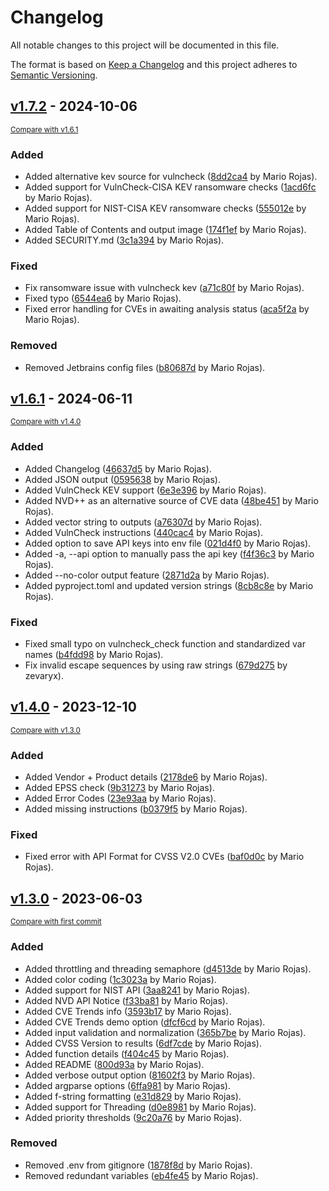 # Changelog

All notable changes to this project will be documented in this file.

The format is based on [Keep a Changelog](http://keepachangelog.com/en/1.0.0/)
and this project adheres to [Semantic Versioning](http://semver.org/spec/v2.0.0.html).

<!-- insertion marker -->
## [v1.7.2](https://github.com/TURROKS/CVE_Prioritizer/releases/tag/v1.7.2) - 2024-10-06

<small>[Compare with v1.6.1](https://github.com/TURROKS/CVE_Prioritizer/compare/v1.6.1...v1.7.2)</small>

### Added

- Added alternative kev source for vulncheck ([8dd2ca4](https://github.com/TURROKS/CVE_Prioritizer/commit/8dd2ca45a78b1b829d1235e1ea1b408ac573f008) by Mario Rojas).
- Added support for VulnCheck-CISA KEV ransomware checks ([1acd6fc](https://github.com/TURROKS/CVE_Prioritizer/commit/1acd6fcf2f104d9cdc1f6cd3ce9d4a6557509a69) by Mario Rojas).
- Added support for NIST-CISA KEV ransomware checks ([555012e](https://github.com/TURROKS/CVE_Prioritizer/commit/555012e2ac0f425b1eeaa2ce89aa4cb3f6c148e7) by Mario Rojas).
- Added Table of Contents and output image ([174f1ef](https://github.com/TURROKS/CVE_Prioritizer/commit/174f1efdcc1e816df9e38ef8acb7447a5a429c35) by Mario Rojas).
- Added SECURITY.md ([3c1a394](https://github.com/TURROKS/CVE_Prioritizer/commit/3c1a3940d9944f33e72c474c887a5f8540323095) by Mario Rojas).

### Fixed

- Fix ransomware issue with vulncheck kev ([a71c80f](https://github.com/TURROKS/CVE_Prioritizer/commit/a71c80fc18116a19cb5e68e5dc1c587ef5e7238d) by Mario Rojas).
- Fixed typo ([6544ea6](https://github.com/TURROKS/CVE_Prioritizer/commit/6544ea6da1737821cd2de0748d4c25f6d5415ddc) by Mario Rojas).
- Fixed error handling for CVEs in awaiting analysis status ([aca5f2a](https://github.com/TURROKS/CVE_Prioritizer/commit/aca5f2a4640d5e2d177267f5c1f3645460b2381b) by Mario Rojas).

### Removed

- Removed Jetbrains config files ([b80687d](https://github.com/TURROKS/CVE_Prioritizer/commit/b80687dc33657a3c43666c884b53295562f713fc) by Mario Rojas).

## [v1.6.1](https://github.com/TURROKS/CVE_Prioritizer/releases/tag/v1.6.1) - 2024-06-11

<small>[Compare with v1.4.0](https://github.com/TURROKS/CVE_Prioritizer/compare/v1.4.0...v1.6.1)</small>

### Added

- Added Changelog ([46637d5](https://github.com/TURROKS/CVE_Prioritizer/commit/46637d5ce252f9893451689312185008120caedf) by Mario Rojas).
- Added JSON output ([0595638](https://github.com/TURROKS/CVE_Prioritizer/commit/0595638b6fd48513417988e94b646a939c3c9454) by Mario Rojas).
- Added VulnCheck KEV support ([6e3e396](https://github.com/TURROKS/CVE_Prioritizer/commit/6e3e3965bc9e475a77f3b78ec8d163393feffa4e) by Mario Rojas).
- Added NVD++ as an alternative source of CVE data ([48be451](https://github.com/TURROKS/CVE_Prioritizer/commit/48be451e534cd26146ddb7d7924fcd3980845456) by Mario Rojas).
- Added vector string to outputs ([a76307d](https://github.com/TURROKS/CVE_Prioritizer/commit/a76307dd4f14ef225e3dd966edac25b07e95516b) by Mario Rojas).
- Added VulnCheck instructions ([440cac4](https://github.com/TURROKS/CVE_Prioritizer/commit/440cac4738f6a27a309dbb360f036740484a15f5) by Mario Rojas).
- Added option to save API keys into env file ([021d4f0](https://github.com/TURROKS/CVE_Prioritizer/commit/021d4f0191dc95142cac7c4dd9281f5d5726b6db) by Mario Rojas).
- Added -a, --api option to manually pass the api key ([f4f36c3](https://github.com/TURROKS/CVE_Prioritizer/commit/f4f36c31a57c937f06f91319fd7be0e2fe1cadf8) by Mario Rojas).
- Added --no-color output feature ([2871d2a](https://github.com/TURROKS/CVE_Prioritizer/commit/2871d2a33d366201fc87e4e64573dc194eca59eb) by Mario Rojas).
- Added pyproject.toml and updated version strings ([8cb8c8e](https://github.com/TURROKS/CVE_Prioritizer/commit/8cb8c8e3efc53495a92984c5b19a9508347a1858) by Mario Rojas).

### Fixed

- Fixed small typo on vulncheck_check function and standardized var names ([b4fdd98](https://github.com/TURROKS/CVE_Prioritizer/commit/b4fdd98bfc985aede5a1b83f54362c2c83a55138) by Mario Rojas).
- Fix invalid escape sequences by using raw strings ([679d275](https://github.com/TURROKS/CVE_Prioritizer/commit/679d275de42c23b756f0e7fcc1bc79fe9335eed7) by zevaryx).

## [v1.4.0](https://github.com/TURROKS/CVE_Prioritizer/releases/tag/v1.4.0) - 2023-12-10

<small>[Compare with v1.3.0](https://github.com/TURROKS/CVE_Prioritizer/compare/v1.3.0...v1.4.0)</small>

### Added

- Added Vendor + Product details ([2178de6](https://github.com/TURROKS/CVE_Prioritizer/commit/2178de63435afaa7aaf2104dffa029d63c0b34fe) by Mario Rojas).
- Added EPSS check ([9b31273](https://github.com/TURROKS/CVE_Prioritizer/commit/9b3127360213fcc48a9c1af6e4f345dfcfc67d33) by Mario Rojas).
- Added Error Codes ([23e93aa](https://github.com/TURROKS/CVE_Prioritizer/commit/23e93aaa2a1ab6d0d55bd1de2de2e31ef4677a8f) by Mario Rojas).
- Added missing instructions ([b0379f5](https://github.com/TURROKS/CVE_Prioritizer/commit/b0379f54d3a762abc653ed8f5ac9a1556e7038b1) by Mario Rojas).

### Fixed

- Fixed error with API Format for CVSS V2.0 CVEs ([baf0d0c](https://github.com/TURROKS/CVE_Prioritizer/commit/baf0d0c1291f34e7aff206c9c6ecf82007eb4414) by Mario Rojas).

## [v1.3.0](https://github.com/TURROKS/CVE_Prioritizer/releases/tag/v1.3.0) - 2023-06-03

<small>[Compare with first commit](https://github.com/TURROKS/CVE_Prioritizer/compare/fd145e73a8e55d469cbf9862a5c3af3a1f7c7dc2...v1.3.0)</small>

### Added

- Added throttling and threading semaphore ([d4513de](https://github.com/TURROKS/CVE_Prioritizer/commit/d4513de53406e79cf46e8e696498474746cee20d) by Mario Rojas).
- Added color coding ([1c3023a](https://github.com/TURROKS/CVE_Prioritizer/commit/1c3023a5e4ae093914aff4b3c3ba26f9d2a13fa8) by Mario Rojas).
- Added support for NIST API ([3aa8241](https://github.com/TURROKS/CVE_Prioritizer/commit/3aa8241911a12983f6635d29f3842c2d5b814680) by Mario Rojas).
- Added NVD API Notice ([f33ba81](https://github.com/TURROKS/CVE_Prioritizer/commit/f33ba8188853d0afdfddeb590112d43b876c10fe) by Mario Rojas).
- Added CVE Trends info ([3593b17](https://github.com/TURROKS/CVE_Prioritizer/commit/3593b17c70c1c4ac53e668090dbab44c54faedbf) by Mario Rojas).
- Added CVE Trends demo option ([dfcf6cd](https://github.com/TURROKS/CVE_Prioritizer/commit/dfcf6cdbf262ce99a8320f1cb3003c84a1e9101e) by Mario Rojas).
- Added input validation and normalization ([365b7be](https://github.com/TURROKS/CVE_Prioritizer/commit/365b7beb35373ee27def375071725057d27841ae) by Mario Rojas).
- Added CVSS Version to results ([6df7cde](https://github.com/TURROKS/CVE_Prioritizer/commit/6df7cde2dfa7d0fe12f16e79f31ac67d2c722136) by Mario Rojas).
- Added function details ([f404c45](https://github.com/TURROKS/CVE_Prioritizer/commit/f404c45d4d7ba43cef7b75b8d2ededa391bb768d) by Mario Rojas).
- Added README ([800d93a](https://github.com/TURROKS/CVE_Prioritizer/commit/800d93a0174b8e27d36252a47d4c4af0029b5025) by Mario Rojas).
- Added verbose output option ([81602f3](https://github.com/TURROKS/CVE_Prioritizer/commit/81602f38a108fb52cdbea3f3b2e9825eb9b7c4aa) by Mario Rojas).
- Added argparse options ([6ffa981](https://github.com/TURROKS/CVE_Prioritizer/commit/6ffa9810e1389f9d605c5e0f702d7cf69b4a910d) by Mario Rojas).
- Added f-string formatting ([e31d829](https://github.com/TURROKS/CVE_Prioritizer/commit/e31d829569f84a21213e580a1288d3ada79c5b9d) by Mario Rojas).
- Added support for Threading ([d0e8981](https://github.com/TURROKS/CVE_Prioritizer/commit/d0e898191588765d84f4f892227e09d14986fbde) by Mario Rojas).
- Added priority thresholds ([9c20a76](https://github.com/TURROKS/CVE_Prioritizer/commit/9c20a76cfc41df13f767d9ce93266e6e952ddd82) by Mario Rojas).

### Removed

- Removed .env from gitignore ([1878f8d](https://github.com/TURROKS/CVE_Prioritizer/commit/1878f8d7cb01ffde43bfb8b3021d4142329d9c1f) by Mario Rojas).
- Removed redundant variables ([eb4fe45](https://github.com/TURROKS/CVE_Prioritizer/commit/eb4fe45942732b5c77d5b32f43c7f373560fd06d) by Mario Rojas).

